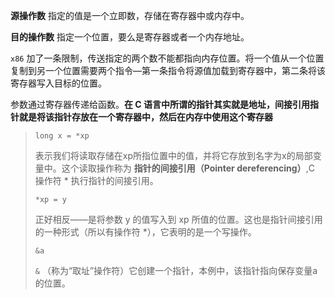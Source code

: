 **源操作数** 指定的值是一个立即数，存储在寄存器中或内存中。

**目的操作数** 指定一个位置，要么是寄存器或者一个内存地址。

`x86` 加了一条限制，传送指定的两个数不能都指向内存位置。将一个值从一个位置复制到另一个位置需要两个指令—第一条指令将源值加载到寄存器中，第二条将该寄存器写入目标的位置。

参数通过寄存器传递给函数。**在 C 语言中所谓的指针其实就是地址，间接引用指针就是将该指针存放在一个寄存器中，然后在内存中使用这个寄存器**

> `long x = *xp`
>
> 表示我们将读取存储在xp所指位置中的值，并将它存放到名字为x的局部变量中。这个读取操作称为 **指针的间接引用（Pointer dereferencing）**,C 操作符 * 执行指针的间接引用。
>
> `*xp = y` 
>
> 正好相反——是将参数 y 的值写入到 xp 所值的位置。这也是指针间接引用的一种形式（所以有操作符 *），它表明的是一个写操作。
>
> `&a`
>
> `&` （称为“取址”操作符）它创建一个指针，本例中，该指针指向保存变量a的位置。

